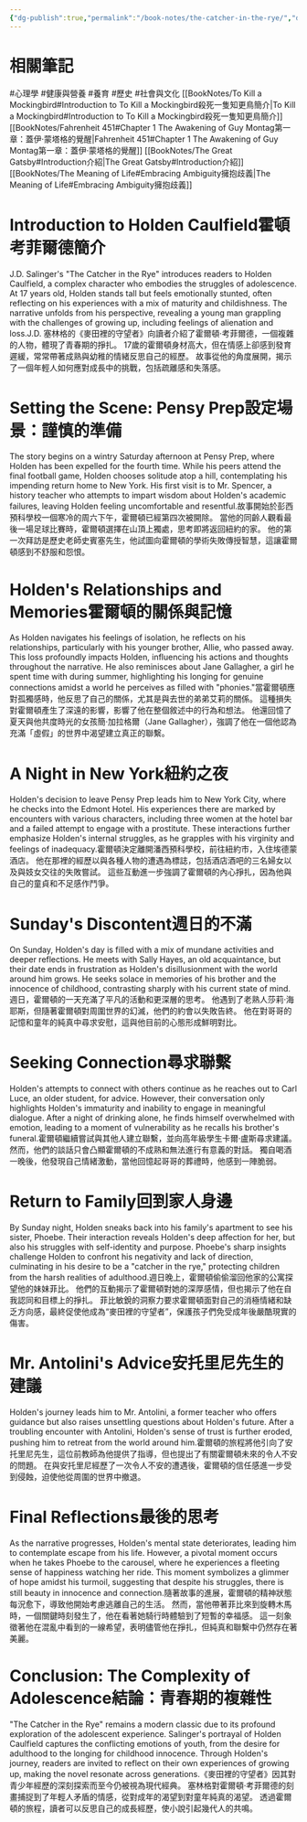 ```yaml
---
{"dg-publish":true,"permalink":"/book-notes/the-catcher-in-the-rye/","dgPassFrontmatter":true,"created":"2024-11-24T10:41:53.181+08:00","updated":"2024-11-27T23:53:28.543+08:00"}
---
```


# 相關筆記
#心理學 #健康與營養 #養育 #歷史 #社會與文化 
[[BookNotes/To Kill a Mockingbird#Introduction to To Kill a Mockingbird殺死一隻知更鳥簡介\|To Kill a Mockingbird#Introduction to To Kill a Mockingbird殺死一隻知更鳥簡介]]
[[BookNotes/Fahrenheit 451#Chapter 1 The Awakening of Guy Montag第一章：蓋伊‧蒙塔格的覺醒\|Fahrenheit 451#Chapter 1 The Awakening of Guy Montag第一章：蓋伊‧蒙塔格的覺醒]]
[[BookNotes/The Great Gatsby#Introduction介紹\|The Great Gatsby#Introduction介紹]]
[[BookNotes/The Meaning of Life#Embracing Ambiguity擁抱歧義\|The Meaning of Life#Embracing Ambiguity擁抱歧義]]
# Introduction to Holden Caulfield霍頓考菲爾德簡介

J.D. Salinger's "The Catcher in the Rye" introduces readers to Holden Caulfield, a complex character who embodies the struggles of adolescence. At 17 years old, Holden stands tall but feels emotionally stunted, often reflecting on his experiences with a mix of maturity and childishness. The narrative unfolds from his perspective, revealing a young man grappling with the challenges of growing up, including feelings of alienation and loss.J.D. 塞林格的《麥田裡的守望者》向讀者介紹了霍爾頓·考菲爾德，一個複雜的人物，體現了青春期的掙扎。 17歲的霍爾頓身材高大，但在情感上卻感到發育遲緩，常常帶著成熟與幼稚的情緒反思自己的經歷。 故事從他的角度展開，揭示了一個年輕人如何應對成長中的挑戰，包括疏離感和失落感。

# Setting the Scene: Pensy Prep設定場景：謹慎的準備

The story begins on a wintry Saturday afternoon at Pensy Prep, where Holden has been expelled for the fourth time. While his peers attend the final football game, Holden chooses solitude atop a hill, contemplating his impending return home to New York. His first visit is to Mr. Spencer, a history teacher who attempts to impart wisdom about Holden's academic failures, leaving Holden feeling uncomfortable and resentful.故事開始於彭西預科學校一個寒冷的周六下午，霍爾頓已經第四次被開除。 當他的同齡人觀看最後一場足球比賽時，霍爾頓選擇在山頂上獨處，思考即將返回紐約的家。 他的第一次拜訪是歷史老師史賓塞先生，他試圖向霍爾頓的學術失敗傳授智慧，這讓霍爾頓感到不舒服和怨恨。

# Holden's Relationships and Memories霍爾頓的關係與記憶

As Holden navigates his feelings of isolation, he reflects on his relationships, particularly with his younger brother, Allie, who passed away. This loss profoundly impacts Holden, influencing his actions and thoughts throughout the narrative. He also reminisces about Jane Gallagher, a girl he spent time with during summer, highlighting his longing for genuine connections amidst a world he perceives as filled with "phonies."當霍爾頓應對孤獨感時，他反思了自己的關係，尤其是與去世的弟弟艾莉的關係。 這種損失對霍爾頓產生了深遠的影響，影響了他在整個敘述中的行為和想法。 他還回憶了夏天與他共度時光的女孩簡·加拉格爾（Jane Gallagher），強調了他在一個他認為充滿「虛假」的世界中渴望建立真正的聯繫。

# A Night in New York紐約之夜

Holden's decision to leave Pensy Prep leads him to New York City, where he checks into the Edmont Hotel. His experiences there are marked by encounters with various characters, including three women at the hotel bar and a failed attempt to engage with a prostitute. These interactions further emphasize Holden's internal struggles, as he grapples with his virginity and feelings of inadequacy.霍爾頓決定離開潘西預科學校，前往紐約市，入住埃德蒙酒店。 他在那裡的經歷以與各種人物的遭遇為標誌，包括酒店酒吧的三名婦女以及與妓女交往的失敗嘗試。 這些互動進一步強調了霍爾頓的內心掙扎，因為他與自己的童貞和不足感作鬥爭。

# Sunday's Discontent週日的不滿

On Sunday, Holden's day is filled with a mix of mundane activities and deeper reflections. He meets with Sally Hayes, an old acquaintance, but their date ends in frustration as Holden's disillusionment with the world around him grows. He seeks solace in memories of his brother and the innocence of childhood, contrasting sharply with his current state of mind.週日，霍爾頓的一天充滿了平凡的活動和更深層的思考。 他遇到了老熟人莎莉·海耶斯，但隨著霍爾頓對周圍世界的幻滅，他們的約會以失敗告終。 他在對哥哥的記憶和童年的純真中尋求安慰，這與他目前的心態形成鮮明對比。

# Seeking Connection尋求聯繫

Holden's attempts to connect with others continue as he reaches out to Carl Luce, an older student, for advice. However, their conversation only highlights Holden's immaturity and inability to engage in meaningful dialogue. After a night of drinking alone, he finds himself overwhelmed with emotion, leading to a moment of vulnerability as he recalls his brother's funeral.霍爾頓繼續嘗試與其他人建立聯繫，並向高年級學生卡爾·盧斯尋求建議。 然而，他們的談話只會凸顯霍爾頓的不成熟和無法進行有意義的對話。 獨自喝酒一晚後，他發現自己情緒激動，當他回憶起哥哥的葬禮時，他感到一陣脆弱。

# Return to Family回到家人身邊

By Sunday night, Holden sneaks back into his family's apartment to see his sister, Phoebe. Their interaction reveals Holden's deep affection for her, but also his struggles with self-identity and purpose. Phoebe's sharp insights challenge Holden to confront his negativity and lack of direction, culminating in his desire to be a "catcher in the rye," protecting children from the harsh realities of adulthood.週日晚上，霍爾頓偷偷溜回他家的公寓探望他的妹妹菲比。 他們的互動揭示了霍爾頓對她的深厚感情，但也揭示了他在自我認同和目標上的掙扎。 菲比敏銳的洞察力要求霍爾頓面對自己的消極情緒和缺乏方向感，最終促使他成為“麥田裡的守望者”，保護孩子們免受成年後嚴酷現實的傷害。

# Mr. Antolini's Advice安托里尼先生的建議

Holden's journey leads him to Mr. Antolini, a former teacher who offers guidance but also raises unsettling questions about Holden's future. After a troubling encounter with Antolini, Holden's sense of trust is further eroded, pushing him to retreat from the world around him.霍爾頓的旅程將他引向了安托里尼先生，這位前教師為他提供了指導，但也提出了有關霍爾頓未來的令人不安的問題。 在與安托里尼經歷了一次令人不安的遭遇後，霍爾頓的信任感進一步受到侵蝕，迫使他從周圍的世界中撤退。

# Final Reflections最後的思考

As the narrative progresses, Holden's mental state deteriorates, leading him to contemplate escape from his life. However, a pivotal moment occurs when he takes Phoebe to the carousel, where he experiences a fleeting sense of happiness watching her ride. This moment symbolizes a glimmer of hope amidst his turmoil, suggesting that despite his struggles, there is still beauty in innocence and connection.隨著故事的進展，霍爾頓的精神狀態每況愈下，導致他開始考慮逃離自己的生活。 然而，當他帶著菲比來到旋轉木馬時，一個關鍵時刻發生了，他在看著她騎行時體驗到了短暫的幸福感。 這一刻象徵著他在混亂中看到的一線希望，表明儘管他在掙扎，但純真和聯繫中仍然存在著美麗。

# Conclusion: The Complexity of Adolescence結論：青春期的複雜性

"The Catcher in the Rye" remains a modern classic due to its profound exploration of the adolescent experience. Salinger's portrayal of Holden Caulfield captures the conflicting emotions of youth, from the desire for adulthood to the longing for childhood innocence. Through Holden's journey, readers are invited to reflect on their own experiences of growing up, making the novel resonate across generations.《麥田裡的守望者》因其對青少年經歷的深刻探索而至今仍被視為現代經典。 塞林格對霍爾頓·考菲爾德的刻畫捕捉到了年輕人矛盾的情感，從對成年的渴望到對童年純真的渴望。 透過霍爾頓的旅程，讀者可以反思自己的成長經歷，使小說引起幾代人的共鳴。